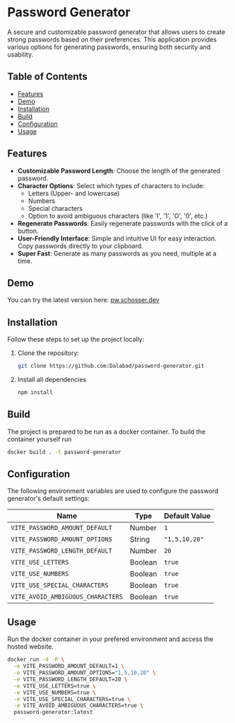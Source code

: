# Password Generator

A secure and customizable password generator that allows users to create strong passwords based on their preferences. This application provides various options for generating passwords, ensuring both security and usability.

## Table of Contents

- [Features](#features)
- [Demo](#demo)
- [Installation](#installation)
- [Build](#build)
- [Configuration](#configuration)
- [Usage](#usage)

## Features

- **Customizable Password Length**: Choose the length of the generated password.
- **Character Options**: Select which types of characters to include:
  - Letters (Upper- and lowercase)
  - Numbers
  - Special characters
  - Option to avoid ambiguous characters (like 'l', '1', 'O', '0', etc.)
- **Regenerate Passwords**: Easily regenerate passwords with the click of a button.
- **User-Friendly Interface**: Simple and intuitive UI for easy interaction. Copy passwords directly to your clipboard.
- **Super Fast**: Generate as many passwords as you need, multiple at a time.

## Demo

You can try the latest version here: [pw.schosser.dev](https://pw.schosser.dev)

## Installation

Follow these steps to set up the project locally:

1. Clone the repository:
   ```bash
   git clone https://github.com:Dalabad/password-generator.git
   ```
2. Install all dependencies 
    ```bash
    npm install
    ```

## Build

The project is prepared to be run as a docker container. To build the container yourself run

```bash
docker build . -t password-generator
```

## Configuration

The following environment variables are used to configure the password generator's default settings:

| Name                              | Type    | Default Value              |
|-----------------------------------|---------|----------------------------|
| `VITE_PASSWORD_AMOUNT_DEFAULT`     | Number  | `1`                        |
| `VITE_PASSWORD_AMOUNT_OPTIONS`     | String  | `"1,5,10,20"`              |
| `VITE_PASSWORD_LENGTH_DEFAULT`     | Number  | `20`                       |
| `VITE_USE_LETTERS`                 | Boolean | `true`                     |
| `VITE_USE_NUMBERS`                 | Boolean | `true`                     |
| `VITE_USE_SPECIAL_CHARACTERS`      | Boolean | `true`                     |
| `VITE_AVOID_AMBIGUOUS_CHARACTERS`  | Boolean | `true`                     |

## Usage

Run the docker container in your prefered environment and access the hosted website.

```bash
docker run -d -P \
  -e VITE_PASSWORD_AMOUNT_DEFAULT=1 \
  -e VITE_PASSWORD_AMOUNT_OPTIONS="1,5,10,20" \
  -e VITE_PASSWORD_LENGTH_DEFAULT=20 \
  -e VITE_USE_LETTERS=true \
  -e VITE_USE_NUMBERS=true \
  -e VITE_USE_SPECIAL_CHARACTERS=true \
  -e VITE_AVOID_AMBIGUOUS_CHARACTERS=true \
  password-generator:latest
```